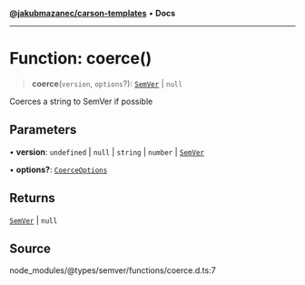[**@jakubmazanec/carson-templates**](../../../README.md) • **Docs**

---

# Function: coerce()

> **coerce**(`version`, `options`?): [`SemVer`](../classes/SemVer.md) \| `null`

Coerces a string to SemVer if possible

## Parameters

• **version**: `undefined` \| `null` \| `string` \| `number` \| [`SemVer`](../classes/SemVer.md)

• **options?**: [`CoerceOptions`](../interfaces/CoerceOptions.md)

## Returns

[`SemVer`](../classes/SemVer.md) \| `null`

## Source

node_modules/@types/semver/functions/coerce.d.ts:7
